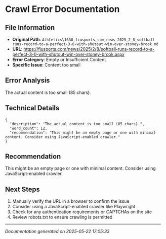# Crawl Error Documentation

## File Information
- **Original Path**: `Athletics\1630_fiusports_com_news_2025_2_8_softball-runs-record-to-a-perfect-3-0-with-shutout-win-over-stoney-brook.md`
- **URL**: https://fiusports.com/news/2025/2/8/softball-runs-record-to-a-perfect-3-0-with-shutout-win-over-stoney-brook.aspx
- **Error Category**: Empty or Insufficient Content
- **Specific Issue**: Content too small

## Error Analysis
The actual content is too small (85 chars).

## Technical Details
```
{
  "description": "The actual content is too small (85 chars).",
  "word_count": 12,
  "recommendation": "This might be an empty page or one with minimal content. Consider using JavaScript-enabled crawler."
}
```

## Recommendation
This might be an empty page or one with minimal content. Consider using JavaScript-enabled crawler.

## Next Steps
1. Manually verify the URL in a browser to confirm the issue
2. Consider using a JavaScript-enabled crawler like Playwright
3. Check for any authentication requirements or CAPTCHAs on the site
4. Review robots.txt to ensure crawling is permitted

---
*Documentation generated on 2025-05-22 17:05:33*
